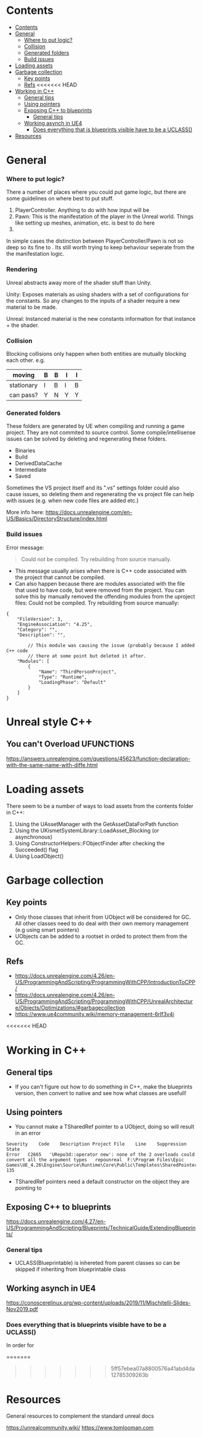 # Contents

- [Contents](#contents)
- [General](#general)
    - [Where to put logic?](#where-to-put-logic)
    - [Collision](#collision)
    - [Generated folders](#generated-folders)
    - [Build issues](#build-issues)
- [Loading assets](#loading-assets)
- [Garbage collection](#garbage-collection)
  - [Key points](#key-points)
  - [Refs](#refs)
<<<<<<< HEAD
- [Working in C++](#working-in-c)
  - [General tips](#general-tips)
  - [Using pointers](#using-pointers)
  - [Exposing C++ to blueprints](#exposing-c-to-blueprints)
    - [General tips](#general-tips-1)
  - [Working asynch in UE4](#working-asynch-in-ue4)
    - [Does everything that is blueprints visible have to be a UCLASS()](#does-everything-that-is-blueprints-visible-have-to-be-a-uclass)
- [Resources](#resources)

# General

### Where to put logic?

There a number of places where you could put game logic, but there are some guidelines on where best to put stuff.

1. PlayerController. Anything to do with how input will be 
2. Pawn: This is the manifestation of the player in the Unreal world. Things like setting up meshes, animation, etc. is best to do here
3. 

In simple cases the distinction between PlayerController/Pawn is not so deep so its fine to . Its still worth trying to keep behaviour seperate from the the manifestation logic.

### Rendering

Unreal abstracts away more of the shader stuff than Unity. 

Unity:
Exposes materials as using shaders with a set of configurations for the constants. So any changes to the inputs of a shader require a new material to be made. 

Unreal:
Instanced material is the new constants information for that instance + the shader.

### Collision

Blocking collisions only happen when both entities are mutually blocking each other. e.g. 

| moving     | B | B | I | I |
|------------|---|---|---|---|
| stationary | I | B | I | B |
| can pass?  | Y | N | Y | Y |

### Generated folders

These folders are generated by UE when compiling and running a game project. They are not commited to source control. Some compile/intellisense issues can be solved by deleting and regenerating these folders.


- Binaries
- Build
- DerivedDataCache
- Intermediate
- Saved

Sometimes the VS project itself and its ".vs" settings folder could also cause issues, so deleting them and regenerating the vs project file can help with issues (e.g. when new code files are added etc.)

More info here: https://docs.unrealengine.com/en-US/Basics/DirectoryStructure/index.html

### Build issues 

Error message:

> Could not be compiled. Try rebuilding from source manually.

- This message usually arises when there is C++ code associated with the project that cannot be compiled. 
- Can also happen because there are modules associated with the file that used to have code, but were removed from the project. You can solve this by manually removed the offending modules from the uproject files:
Could not be compiled. Try rebuilding from source manually:
```
{
	"FileVersion": 3,
	"EngineAssociation": "4.25",
	"Category": "",
	"Description": "",

        // This module was causing the issue (probably because I added C++ code
        // there at some point but deleted it after.
	"Modules": [
		{
			"Name": "ThirdPersonProject",
			"Type": "Runtime",
			"LoadingPhase": "Default"
		}
	]
}
```

# Unreal style C++

## You can't Overload UFUNCTIONS

https://answers.unrealengine.com/questions/45623/function-declaration-with-the-same-name-with-diffe.html


# Loading assets


There seem to be a number of ways to load assets from the contents folder in C++:

1. Using the UAssetManager with the GetAssetDataForPath function
2. Using the UKismetSystemLibrary::LoadAsset_Blocking (or asynchronous)
3. Using ConstructorHelpers::FObjectFinder<T> after checking the Succeeded() flag
4. Using LoadObject<T>()


# Garbage collection

## Key points

- Only those classes that inherit from UObject will be considered for GC. All other classes need to do deal with their own memory management (e.g using smart pointers)
- UObjects can be added to a rootset in orded to protect them from the GC.

## Refs

- https://docs.unrealengine.com/4.26/en-US/ProgrammingAndScripting/ProgrammingWithCPP/IntroductionToCPP/
- https://docs.unrealengine.com/4.26/en-US/ProgrammingAndScripting/ProgrammingWithCPP/UnrealArchitecture/Objects/Optimizations/#garbagecollection
- https://www.ue4community.wiki/memory-management-6rlf3v4i


<<<<<<< HEAD
# Working in C++

## General tips
- If you can't figure out how to do something in C++, make the blueprints version, then convert to native and see how what classes are usefull!


## Using pointers

- You cannot make a TSharedRef pointer to a UObject, doing so will result in an error
```
Severity	Code	Description	Project	File	Line	Suppression State
Error	C2665	'URepo3d::operator new': none of the 2 overloads could convert all the argument types	repounreal	F:\Program Files\Epic Games\UE_4.26\Engine\Source\Runtime\Core\Public\Templates\SharedPointerInternals.h	135	
```
- TSharedRef pointers need a default constructor on the object they are pointing to 

## Exposing C++ to blueprints

https://docs.unrealengine.com/4.27/en-US/ProgrammingAndScripting/Blueprints/TechnicalGuide/ExtendingBlueprints/
 
### General tips
- UCLASS(Blueprintable) is inhereted from parent classes so can be skipped if inheriting from blueprintable class

## Working asynch in UE4

https://conoscerelinux.org/wp-content/uploads/2019/11/Mischitelli-Slides-Nov2019.pdf

### Does everything that is blueprints visible have to be a UCLASS()

In order for 

=======
>>>>>>> 5ff57ebea07a8800576a41abd4da12785309263b

# Resources

General resources to complement the standard unreal docs

https://unrealcommunity.wiki/
https://www.tomlooman.com



